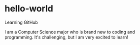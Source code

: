 # hello-world
Learning GitHub

I am a Computer Science major who is brand new to coding and programming.  It's challenging, but I am very excited to learn!
